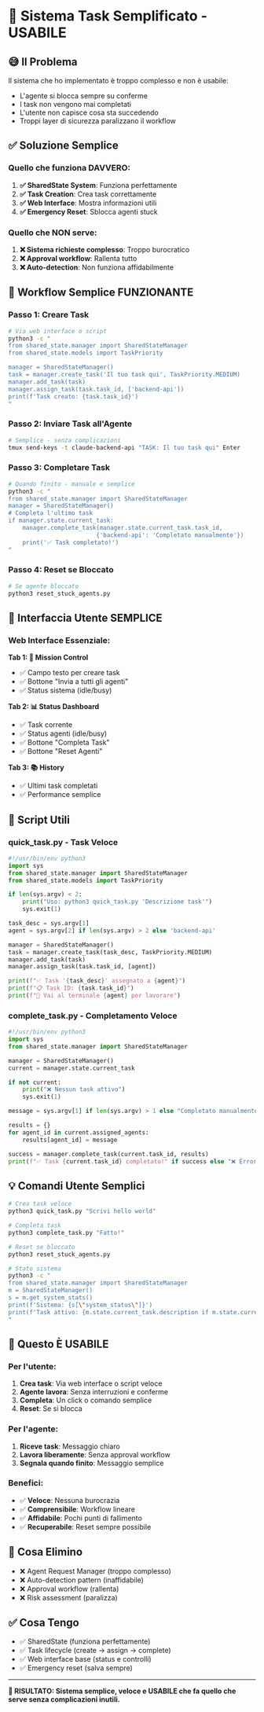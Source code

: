 # 🎯 Sistema Task Semplificato - USABILE

## 😅 **Il Problema**

Il sistema che ho implementato è troppo complesso e non è usabile:
- L'agente si blocca sempre su conferme
- I task non vengono mai completati
- L'utente non capisce cosa sta succedendo
- Troppi layer di sicurezza paralizzano il workflow

## ✅ **Soluzione Semplice**

### **Quello che funziona DAVVERO:**

1. **✅ SharedState System**: Funziona perfettamente
2. **✅ Task Creation**: Crea task correttamente
3. **✅ Web Interface**: Mostra informazioni utili
4. **✅ Emergency Reset**: Sblocca agenti stuck

### **Quello che NON serve:**

1. **❌ Sistema richieste complesso**: Troppo burocratico
2. **❌ Approval workflow**: Rallenta tutto
3. **❌ Auto-detection**: Non funziona affidabilmente

## 🚀 **Workflow Semplice FUNZIONANTE**

### **Passo 1: Creare Task**
```bash
# Via web interface o script
python3 -c "
from shared_state.manager import SharedStateManager
from shared_state.models import TaskPriority

manager = SharedStateManager()
task = manager.create_task('Il tuo task qui', TaskPriority.MEDIUM)
manager.add_task(task)
manager.assign_task(task.task_id, ['backend-api'])
print(f'Task creato: {task.task_id}')
"
```

### **Passo 2: Inviare Task all'Agente**
```bash
# Semplice - senza complicazioni
tmux send-keys -t claude-backend-api "TASK: Il tuo task qui" Enter
```

### **Passo 3: Completare Task**
```bash
# Quando finito - manuale e semplice
python3 -c "
from shared_state.manager import SharedStateManager
manager = SharedStateManager()
# Completa l'ultimo task
if manager.state.current_task:
    manager.complete_task(manager.state.current_task.task_id,
                         {'backend-api': 'Completato manualmente'})
    print('✅ Task completato!')
"
```

### **Passo 4: Reset se Bloccato**
```bash
# Se agente bloccato
python3 reset_stuck_agents.py
```

## 🎯 **Interfaccia Utente SEMPLICE**

### **Web Interface Essenziale:**

**Tab 1: 🎯 Mission Control**
- ✅ Campo testo per creare task
- ✅ Bottone "Invia a tutti gli agenti"
- ✅ Status sistema (idle/busy)

**Tab 2: 📊 Status Dashboard**
- ✅ Task corrente
- ✅ Status agenti (idle/busy)
- ✅ Bottone "Completa Task"
- ✅ Bottone "Reset Agenti"

**Tab 3: 📚 History**
- ✅ Ultimi task completati
- ✅ Performance semplice

## 🔧 **Script Utili**

### **quick_task.py** - Task Veloce
```python
#!/usr/bin/env python3
import sys
from shared_state.manager import SharedStateManager
from shared_state.models import TaskPriority

if len(sys.argv) < 2:
    print("Uso: python3 quick_task.py 'Descrizione task'")
    sys.exit(1)

task_desc = sys.argv[1]
agent = sys.argv[2] if len(sys.argv) > 2 else 'backend-api'

manager = SharedStateManager()
task = manager.create_task(task_desc, TaskPriority.MEDIUM)
manager.add_task(task)
manager.assign_task(task.task_id, [agent])

print(f"✅ Task '{task_desc}' assegnato a {agent}")
print(f"📋 Task ID: {task.task_id}")
print(f"🎯 Vai al terminale {agent} per lavorare")
```

### **complete_task.py** - Completamento Veloce
```python
#!/usr/bin/env python3
import sys
from shared_state.manager import SharedStateManager

manager = SharedStateManager()
current = manager.state.current_task

if not current:
    print("❌ Nessun task attivo")
    sys.exit(1)

message = sys.argv[1] if len(sys.argv) > 1 else "Completato manualmente"

results = {}
for agent_id in current.assigned_agents:
    results[agent_id] = message

success = manager.complete_task(current.task_id, results)
print(f"✅ Task {current.task_id} completato!" if success else "❌ Errore completamento")
```

## 💡 **Comandi Utente Semplici**

```bash
# Crea task veloce
python3 quick_task.py "Scrivi hello world"

# Completa task
python3 complete_task.py "Fatto!"

# Reset se bloccato
python3 reset_stuck_agents.py

# Stato sistema
python3 -c "
from shared_state.manager import SharedStateManager
m = SharedStateManager()
s = m.get_system_stats()
print(f'Sistema: {s[\"system_status\"]}')
print(f'Task attivo: {m.state.current_task.description if m.state.current_task else \"Nessuno\"}')
"
```

## 🎯 **Questo È USABILE**

### **Per l'utente:**
1. **Crea task**: Via web interface o script veloce
2. **Agente lavora**: Senza interruzioni e conferme
3. **Completa**: Un click o comando semplice
4. **Reset**: Se si blocca

### **Per l'agente:**
1. **Riceve task**: Messaggio chiaro
2. **Lavora liberamente**: Senza approval workflow
3. **Segnala quando finito**: Messaggio semplice

### **Benefici:**
- ✅ **Veloce**: Nessuna burocrazia
- ✅ **Comprensibile**: Workflow lineare
- ✅ **Affidabile**: Pochi punti di fallimento
- ✅ **Recuperabile**: Reset sempre possibile

## 🚫 **Cosa Elimino**

- ❌ Agent Request Manager (troppo complesso)
- ❌ Auto-detection pattern (inaffidabile)
- ❌ Approval workflow (rallenta)
- ❌ Risk assessment (paralizza)

## ✅ **Cosa Tengo**

- ✅ SharedState (funziona perfettamente)
- ✅ Task lifecycle (create → assign → complete)
- ✅ Web interface base (status e controlli)
- ✅ Emergency reset (salva sempre)

---

**🎯 RISULTATO: Sistema semplice, veloce e USABILE che fa quello che serve senza complicazioni inutili.**